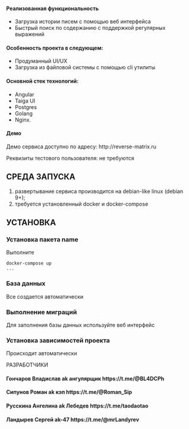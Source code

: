 
<h4>Реализованная функциональность</h4>
<ul>
    <li>Загрузка истории писем с помощью веб интерфейса</li>
    <li>Быстрый поиск по содержанию с поддержкой регулярных выражений</li>
</ul> 
<h4>Особенность проекта в следующем:</h4>
<ul>
 <li>Продуманный UI/UX</li>
 <li>Загрузка из файловой системы с помощью cli утилиты</li>
 </ul>
<h4>Основной стек технологий:</h4>
<ul>
    <li>Angular</li>
	<li>Taiga UI</li>
	<li>Postgres</li>
	<li>Golang</li>
	<li>Nginx.</li>
 </ul>
<h4>Демо</h4>
<p>Демо сервиса доступно по адресу: http://reverse-matrix.ru</p>
<p>Реквизиты тестового пользователя: не требуются</p>




СРЕДА ЗАПУСКА
------------
1) развертывание сервиса производится на debian-like linux (debian 9+);
2) требуется установленный docker и docker-compose


УСТАНОВКА
------------
### Установка пакета name

Выполните 
~~~
docker-compose up
...
~~~
### База данных

Все создается автоматически

### Выполнение миграций

Для заполнения базы данных используйте веб интерфейс

### Установка зависимостей проекта

Происходит автоматически

РАЗРАБОТЧИКИ

<h4>Гончаров Владислав ak ангулярщик https://t.me/@BL4DCPh </h4>
<h4>Сипунов Роман ak кэп https://t.me/@Roman_Sip </h4>
<h4>Русскина Ангелина ak Лебедев https://t.me/taodaotao </h4>
<h4>Ландырев Сергей ak-47 https://t.me/@mrLandyrev </h4>
